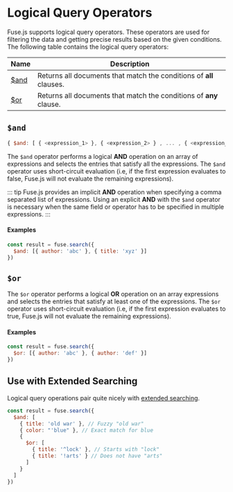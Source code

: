 # Logical Query Operators

Fuse.js supports logical query operators. These operators are used for filtering the data and getting precise results based on the given conditions. The following table contains the logical query operators:

| Name          | Description                                                         |
| ------------- | ------------------------------------------------------------------- |
| [\$and](#and) | Returns all documents that match the conditions of **all** clauses. |
| [\$or](#or)   | Returns all documents that match the conditions of **any** clause.  |

## `$and`

```js
{ $and: [ { <expression_1> }, { <expression_2> } , ... , { <expression_N> } ] }
```

The `$and` operator performs a logical **AND** operation on an array of expressions and selects the entries that satisfy all the expressions. The `$and` operator uses short-circuit evaluation (i.e, if the first expression evaluates to false, Fuse.js will not evaluate the remaining expressions).

::: tip
Fuse.js provides an implicit **AND** operation when specifying a comma separated list of expressions. Using an explicit **AND** with the `$and` operator is necessary when the same field or operator has to be specified in multiple expressions.
:::

#### Examples

```js
const result = fuse.search({
  $and: [{ author: 'abc' }, { title: 'xyz' }]
})
```

## `$or`

The `$or` operator performs a logical **OR** operation on an array expressions and selects the entries that satisfy at least one of the expressions.
The `$or` operator uses short-circuit evaluation (i.e, if the first expression evaluates to true, Fuse.js will not evaluate the remaining expressions).

#### Examples

```js
const result = fuse.search({
  $or: [{ author: 'abc' }, { author: 'def' }]
})
```

## Use with Extended Searching

Logical query operations pair quite nicely with [extended searching](/examples.html#extended-search).

```js
const result = fuse.search({
  $and: [
    { title: 'old war' }, // Fuzzy "old war"
    { color: "'blue" }, // Exact match for blue
    {
      $or: [
        { title: '^lock' }, // Starts with "lock"
        { title: '!arts' } // Does not have "arts"
      ]
    }
  ]
})
```
